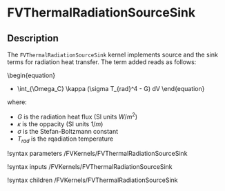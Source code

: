 # FVThermalRadiationSourceSink

## Description

The `FVThermalRadiationSourceSink` kernel implements source and the sink
terms for radiation heat transfer.
The term added reads as follows:

\begin{equation}
- \int_{\Omega_C} \kappa (\sigma T_{rad}^4 - G) dV
\end{equation}

where:
-  $G$ is the radiation heat flux (SI units $W/m^2$)
-  $\kappa$ is the oppacity (SI units $1/m$)
-  $\sigma$ is the Stefan-Boltzmann constant
-  $T_{rad}$ is the rqadiation temperature

!syntax parameters /FVKernels/FVThermalRadiationSourceSink

!syntax inputs /FVKernels/FVThermalRadiationSourceSink

!syntax children /FVKernels/FVThermalRadiationSourceSink
